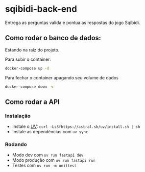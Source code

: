 # sqibidi-back-end
Entrega as perguntas valida e pontua as respostas do jogo Sqibidi.
## Como rodar o banco de dados:

Estando na raíz do projeto.

Para subir o container:
```bash
docker-compose up -d
```

Para fechar o container apagando seu volume de dados
```bash
docker-compose down -v
```
## Como rodar a API
### Instalação
- Instale o [UV](https://docs.astral.sh/uv/getting-started/installation/): `curl -LsSfhttps://astral.sh/uv/install.sh | sh`
- Instale as dependências com `uv sync`

### Rodando
- Modo dev com `uv run fastapi dev`
- Modo produção com `uv run fastapi run`
- Testes com `uv run -m unittest`